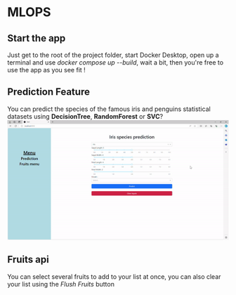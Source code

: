 # MLOPS

## Start the app
Just get to the root of the project folder, start Docker Desktop, open up a terminal and use *docker compose up --build*, wait a bit, then you're free to use the app as you see fit !


## Prediction Feature
You can predict the species of the famous iris and penguins statistical datasets using **DecisionTree**, **RandomForest** or **SVC**?
![](https://github.com/LeoGondouin/MLOPS/blob/main/GIFs/MLOP-iris.gif)
## Fruits api
You can select several fruits to add to your list at once, you can also clear your list using the *Flush Fruits* button
